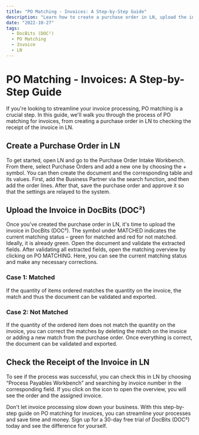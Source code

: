 ```yaml
---
title: "PO Matching - Invoices: A Step-by-Step Guide"
description: "Learn how to create a purchase order in LN, upload the invoice in DocBits (DOC²), handle two different scenarios, and check the receipt of the invoice in LN with this comprehensive guide on PO matching for invoices."
date: "2022-10-27"
tags:
  - DocBits (DOC²)
  - PO Matching
  - Invoice
  - LN
---
```


# PO Matching - Invoices: A Step-by-Step Guide

If you're looking to streamline your invoice processing, PO matching is a crucial step. In this guide, we'll walk you through the process of PO matching for invoices, from creating a purchase order in LN to checking the receipt of the invoice in LN.

## Create a Purchase Order in LN

To get started, open LN and go to the Purchase Order Intake Workbench. From there, select Purchase Orders and add a new one by choosing the + symbol. You can then create the document and the corresponding table and its values. First, add the Business Partner via the search function, and then add the order lines. After that, save the purchase order and approve it so that the settings are relayed to the system.

## Upload the Invoice in DocBits (DOC²)

Once you've created the purchase order in LN, it's time to upload the invoice in DocBits (DOC²). The symbol under MATCHED indicates the current matching status – green for matched and red for not matched. Ideally, it is already green. Open the document and validate the extracted fields. After validating all extracted fields, open the matching overview by clicking on PO MATCHING. Here, you can see the current matching status and make any necessary corrections.

### Case 1: Matched

If the quantity of items ordered matches the quantity on the invoice, the match and thus the document can be validated and exported.

### Case 2: Not Matched

If the quantity of the ordered item does not match the quantity on the invoice, you can correct the matches by deleting the match on the invoice or adding a new match from the purchase order. Once everything is correct, the document can be validated and exported.

## Check the Receipt of the Invoice in LN

To see if the process was successful, you can check this in LN by choosing “Process Payables Workbench” and searching by invoice number in the corresponding field. If you click on the icon to open the overview, you will see the order and the assigned invoice.

Don't let invoice processing slow down your business. With this step-by-step guide on PO matching for invoices, you can streamline your processes and save time and money. Sign up for a 30-day free trial of DocBits (DOC²) today and see the difference for yourself.
